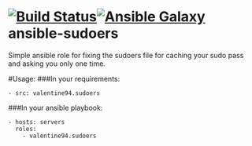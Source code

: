 [![Build Status](https://travis-ci.org/valentine94/ansible-sudoers.svg?branch=master)](https://travis-ci.org/valentine94/ansible-sudoers)[![Ansible Galaxy](https://img.shields.io/ansible/role/6265.svg)](https://galaxy.ansible.com/detail#/role/6265)
ansible-sudoers
===============
Simple ansible role for fixing the sudoers file for caching your sudo pass and asking you only one time.

#Usage:
###In your requirements:
```
- src: valentine94.sudoers
```

###In your ansible playbook:
```
- hosts: servers
  roles:
    - valentine94.sudoers
```
